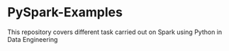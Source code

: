 # PySpark-Examples
This repository covers different task carried out on Spark using Python in Data Engineering
